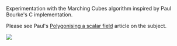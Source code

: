 Experimentation with the Marching Cubes algorithm inspired by Paul Bourke's C implementation. 

Please see Paul's [Polygonising a scalar field](http://paulbourke.net/geometry/polygonise/) article on the subject.

![](img/play_test.gif)